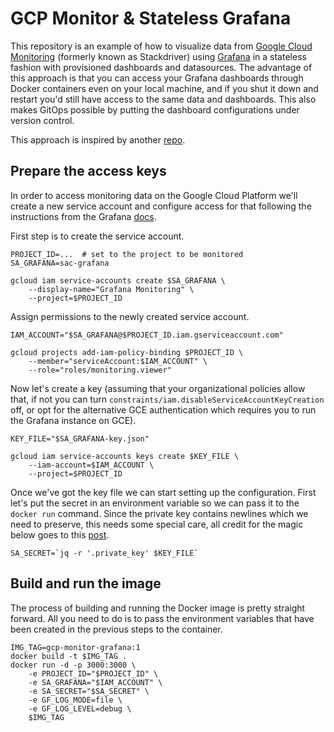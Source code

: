 # GCP Monitor & Stateless Grafana

This repository is an example of how to visualize data from [Google Cloud Monitoring](https://cloud.google.com/monitoring) (formerly known as Stackdriver) using [Grafana](https://grafana.com) in a stateless fashion with provisioned dashboards and datasources. The advantage of this approach is that you can access your Grafana dashboards through Docker containers even on your local machine, and if you shut it down and restart you'd still have access to the same data and dashboards. This also makes GitOps possible by putting the dashboard configurations under version control.

This approach is inspired by another [repo](https://github.com/meken/azure-monitor-grafana).

## Prepare the access keys

In order to access monitoring data on the Google Cloud Platform we'll create a new service account and configure access for that following the instructions from the Grafana [docs](https://grafana.com/docs/grafana/latest/datasources/google-cloud-monitoring/google-authentication/).

First step is to create the service account.

```shell
PROJECT_ID=...  # set to the project to be monitored
SA_GRAFANA=sac-grafana

gcloud iam service-accounts create $SA_GRAFANA \
    --display-name="Grafana Monitoring" \
    --project=$PROJECT_ID
```

Assign permissions to the newly created service account.

```shell
IAM_ACCOUNT="$SA_GRAFANA@$PROJECT_ID.iam.gserviceaccount.com"

gcloud projects add-iam-policy-binding $PROJECT_ID \
    --member="serviceAccount:$IAM_ACCOUNT" \
    --role="roles/monitoring.viewer"
```

Now let's create a key (assuming that your organizational policies allow that, if not you can turn `constraints/iam.disableServiceAccountKeyCreation` off, or opt for the alternative GCE authentication which requires you to run the Grafana instance on GCE).

```shell
KEY_FILE="$SA_GRAFANA-key.json"

gcloud iam service-accounts keys create $KEY_FILE \
    --iam-account=$IAM_ACCOUNT \
    --project=$PROJECT_ID
```

Once we've got the key file we can start setting up the configuration. First let's put the secret in an environment variable so we can pass it to the `docker run` command. Since the private key contains newlines which we need to preserve, this needs some special care, all credit for the magic below goes to this [post](https://unix.stackexchange.com/questions/369972/how-can-i-set-an-environment-variable-which-contains-newline-characters).

```shell
SA_SECRET=`jq -r '.private_key' $KEY_FILE`
```

## Build and run the image

The process of building and running the Docker image is pretty straight forward. All you need to do is to pass the environment variables that have been created in the previous steps to the container.

```shell
IMG_TAG=gcp-monitor-grafana:1
docker build -t $IMG_TAG .
docker run -d -p 3000:3000 \
    -e PROJECT_ID="$PROJECT_ID" \
    -e SA_GRAFANA="$IAM_ACCOUNT" \
    -e SA_SECRET="$SA_SECRET" \
    -e GF_LOG_MODE=file \
    -e GF_LOG_LEVEL=debug \
    $IMG_TAG
````



